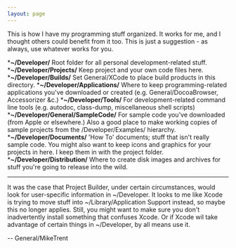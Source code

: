 ```yaml
---
layout: page
---
```


This is how I have my programming stuff organized. It works for me, and I thought others could benefit from it too. This is just a suggestion - as always, use whatever works for you.


***~/Developer/** Root folder for all personal development-related stuff.
***~/Developer/Projects/** Keep project and your own code files here.
***~/Developer/Builds/** Set General/XCode to place build products in this directory.
***~/Developer/Applications/** Where to keep programming-related applications you've downloaded or created (e.g. General/DocoaBrowser, Accessorizer &c.)
***~/Developer/Tools/** For development-related command line tools (e.g. autodoc, class-dump, miscellaneous shell scripts)
***~/Developer/General/SampleCode/** For sample code you've downloaded (from Apple or elsewhere.) Also a good place to make working copies of sample projects from the /Developer/Examples/ hierarchy.
***~/Developer/Documents/** 'How To' documents; stuff that isn't really sample code. You might also want to keep icons and graphics for your projects in here. I keep them in with the project folder.
***~/Developer/Distribution/** Where to create disk images and archives for stuff you're going to release into the wild.


----

It was the case that Project Builder, under certain circumstances, would look for user-specific information in ~/Developer. It looks to me like Xcode is trying to move stuff into ~/Library/Application Support instead, so maybe this no longer applies. Still, you might want to make sure you don't inadvertently install something that confuses Xcode. Or if Xcode wil take advantage of certain things in ~/Developer, by all means use it. 

-- General/MikeTrent